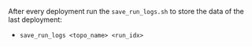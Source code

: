 After every deployment run the `save_run_logs.sh` to store the data of the
last deployment:

* `save_run_logs <topo_name> <run_idx>`
 